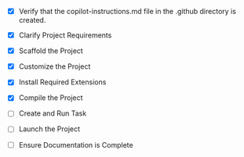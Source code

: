 <!-- Use this file to provide workspace-specific custom instructions to Copilot. For more details, visit https://code.visualstudio.com/docs/copilot/copilot-customization#_use-a-githubcopilotinstructionsmd-file -->
- [x] Verify that the copilot-instructions.md file in the .github directory is created.

- [x] Clarify Project Requirements
	<!-- Sri Lanka Bus GPS Data Simulator - Node.js project that acts as IoT GPS devices generating realistic location tracking data every 30 seconds for at least 5 routes and 25 buses -->

- [x] Scaffold the Project
	<!-- Create Node.js project structure for GPS data simulator -->

- [x] Customize the Project
	<!-- Implement GPS simulation logic, route data, and HTTP client for API integration -->

- [x] Install Required Extensions
	<!-- No specific extensions required -->

- [x] Compile the Project
	<!-- Install dependencies and test the simulator -->

- [ ] Create and Run Task
	<!-- Create npm run tasks for the simulator -->

- [ ] Launch the Project
	<!-- Test GPS data generation and API integration -->

- [ ] Ensure Documentation is Complete
	<!-- Update README.md with usage instructions -->